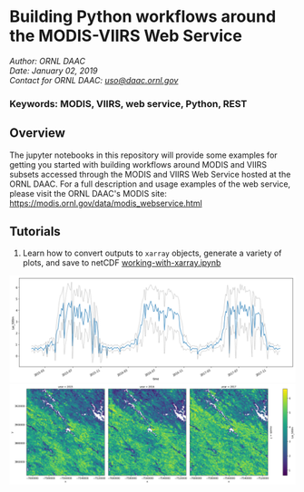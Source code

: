 # Building Python workflows around the MODIS-VIIRS Web Service

*Author: ORNL DAAC*  
*Date: January 02, 2019*  
*Contact for ORNL DAAC: uso@daac.ornl.gov*  

### Keywords: MODIS, VIIRS, web service, Python, REST

## Overview

The jupyter notebooks in this repository will provide some examples for getting you started with building workflows around MODIS and VIIRS subsets accessed through the MODIS and VIIRS Web Service hosted at the ORNL DAAC. For a full description and usage examples of the web service, please visit the ORNL DAAC's MODIS site: https://modis.ornl.gov/data/modis_webservice.html

## Tutorials

1. Learn how to convert outputs to `xarray` objects, generate a variety of plots, and save to netCDF [working-with-xarray.ipynb](working-with-xarray.ipynb)

![timeseries1](img/working-with-xarray_timeseries1.png)
![gridded1](img/working-with-xarray_gridded1.png)